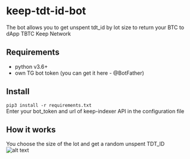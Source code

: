 # keep-tdt-id-bot  
The bot allows you to get unspent tdt_id by lot size to return your BTC to dApp TBTC Keep Network

## Requirements  
- python v3.6+
- own TG bot token (you can get it here - @BotFather)

## Install  
`pip3 install -r requirements.txt`  
Enter your bot_token and url of keep-indexer API in the configuration file

## How it works
You choose the size of the lot and get a random unspent TDT_ID  
![alt text](https://github.com/c29r3/keep-tdt-id-bot/blob/master/example.png)  
